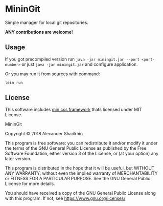 # MininGit

Simple manager for local git repositories.

**ANY contributions are welcome!**

## Usage

If you got precompiled version run ```java -jar miningit.jar --port <port-number>``` or just ```java -jar miningit.jar``` and configure application.

Or you may run it from sources with command:

```
lein run
```

## License

This software includes [min css framework](https://github.com/owenversteeg/min) thats licensed under MIT License.

MininGit

Copyright © 2018 Alexander Sharikhin

This program is free software: you can redistribute it and/or modify it under the terms of the GNU General Public License as published by the Free Software Foundation, either version 3 of the License, or (at your option) any later version.

This program is distributed in the hope that it will be useful,  but WITHOUT ANY WARRANTY; without even the implied warranty of MERCHANTABILITY or FITNESS FOR A PARTICULAR PURPOSE.  See the GNU General Public License for more details.

You should have received a copy of the GNU General Public License along with this program.  If not, see <https://www.gnu.org/licenses/>
